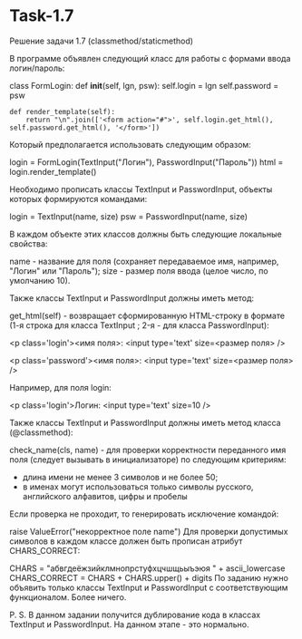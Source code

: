 # Task-1.7
Решение задачи 1.7 (classmethod/staticmethod)

В программе объявлен следующий класс для работы с формами ввода логин/пароль:

class FormLogin:
    def __init__(self, lgn, psw):
        self.login = lgn
        self.password = psw

    def render_template(self):
        return "\n".join(['<form action="#">', self.login.get_html(), self.password.get_html(), '</form>'])
        
Который предполагается использовать следующим образом:

login = FormLogin(TextInput("Логин"), PasswordInput("Пароль"))
html = login.render_template()

Необходимо прописать классы TextInput и PasswordInput, объекты которых формируются командами:

login = TextInput(name, size)
psw = PasswordInput(name, size)

В каждом объекте этих классов должны быть следующие локальные свойства:

name - название для поля (сохраняет передаваемое имя, например, "Логин" или "Пароль");
size - размер поля ввода (целое число, по умолчанию 10).

Также классы TextInput и PasswordInput должны иметь метод:

get_html(self) - возвращает сформированную HTML-строку в формате (1-я строка для класса TextInput ; 2-я - для класса PasswordInput):

\<p class='login'><имя поля>: <input type='text' size=<размер поля> />

\<p class='password'><имя поля>: <input type='text' size=<размер поля> />

Например, для поля login:

\<p class='login'>Логин: \<input type='text' size=10 />

Также классы TextInput и PasswordInput должны иметь метод класса (@classmethod):

check_name(cls, name) - для проверки корректности переданного имя поля (следует вызывать в инициализаторе) по следующим критериям:

- длина имени не менее 3 символов и не более 50;
- в именах могут использоваться только символы русского, английского алфавитов, цифры и пробелы

Если проверка не проходит, то генерировать исключение командой:

raise ValueError("некорректное поле name")
Для проверки допустимых символов в каждом классе должен быть прописан атрибут CHARS_CORRECT:

CHARS = "абвгдеёжзийклмнопрстуфхцчшщьыъэюя " + ascii_lowercase
CHARS_CORRECT = CHARS + CHARS.upper() + digits
По заданию нужно объявить только классы TextInput и PasswordInput с соответствующим функционалом. Более ничего.

P. S. В данном задании получится дублирование кода в классах TextInput и PasswordInput. На данном этапе - это нормально.
